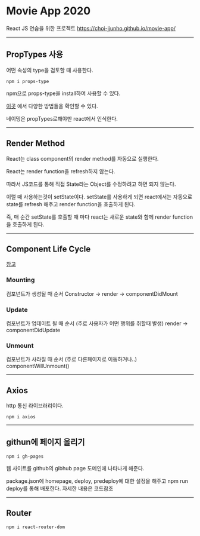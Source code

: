 # Movie App 2020

React JS 연습을 위한 프로젝트
https://choi-jjunho.github.io/movie-app/

---
## PropTypes 사용

어떤 속성의 type을 검토할 때 사용한다.
```
npm i props-type
```
npm으로 props-type을 install하여 사용할 수 있다.

[이곳](https://ko.reactjs.org/docs/typechecking-with-proptypes.html) 에서 다양한 방법들을 확인할 수 있다.

네이밍은 propTypes로해야만 react에서 인식한다.

---

## Render Method

React는 class component의 render method를 자동으로 실행한다.

React는 render function을 refresh하지 않는다.

따라서 JS코드를 통해 직접 State라는 Object를 수정하려고 하면 되지 않는다.

이럴 때 사용하는것이 setState이다. setState를 사용하게 되면 react에서는 자동으로 state를 refresh 해주고 render function을 호출하게 된다.

즉, 매 순간 setState를 호출할 때 마다 react는 새로운 state와 함께 render function을 호출하게 된다.

---

## Component Life Cycle
[참고](https://ko.reactjs.org/docs/react-component.html#the-component-lifecycle)

### Mounting 
컴포넌트가 생성될 때 순서
Constructor -> render -> componentDidMount

### Update
컴포넌트가 업데이트 될 때 순서 (주로 사용자가 어떤 행위를 취할때 발생)
render -> componentDidUpdate

### Unmount
컴포넌트가 사라질 때 순서 (주로 다른페이지로 이동하거나..)
componentWillUnmount()

---

## Axios

http 통신 라이브러리이다.
```
npm i axios
```

---

## githun에 페이지 올리기

```
npm i gh-pages
```
웹 사이트를 github의 gibhub page 도메인에 나타나게 해준다.

package.json에 homepage, deploy, predeploy에 대한 설정을 해주고 npm run deploy를 통해 배포한다.
자세한 내용은 코드참조

---

## Router
```
npm i react-router-dom
```
